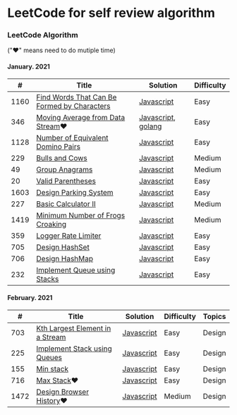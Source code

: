 
LeetCode for self review algorithm
========

### LeetCode Algorithm

("&hearts;" means need to do mutiple time)

#### January. 2021

| # | Title | Solution | Difficulty |
|---| ----- | -------- | ---------- |
|1160|[Find Words That Can Be Formed by Characters](https://leetcode.com/problems/find-words-that-can-be-formed-by-characters/)| [Javascript](./algorithms/JS/findWordsThatCanBeFormedbyCharacters/findWordsThatCanBeFormedbyCharacters.js) |Easy|
|346|[Moving Average from Data Stream](https://leetcode.com/problems/moving-average-from-data-stream/)&hearts;| [Javascript](./algorithms/JS/movingAverageFromDataStream/movingAverageFromDataStream.js), [golang](./algorithms/golang/movingAverageFromDataStream/movingAverageFromDataStream.go)|Easy|
|1128|[Number of Equivalent Domino Pairs](https://leetcode.com/problems/number-of-equivalent-domino-pairs/)| [Javascript](./algorithms/JS/numberOfEquivalentDominoPairs/numberOfEquivalentDominoPairs.js) |Easy|
|229|[Bulls and Cows](https://leetcode.com/problems/bulls-and-cows/)| [Javascript](./algorithms/JS/bullsAndCows/bullsAndCows.js) |Medium|
|49|[Group Anagrams](https://leetcode.com/problems/group-anagrams/)| [Javascript](./algorithms/JS/groupAnagrams/groupAnagrams.js) |Medium|
|20|[Valid Parentheses](https://leetcode.com/problems/valid-parentheses/)| [Javascript](./algorithms/JS/validParentheses/validParentheses.js) |Easy|
|1603|[Design Parking System](https://leetcode.com/problems/design-parking-system/)| [Javascript](./algorithms/JS/designParkingSystem/designParkingSystem.js) |Easy|
|227|[Basic Calculator II](https://leetcode.com/problems/basic-calculator-ii/)| [Javascript](./algorithms/JS/basciCalculatorII/basciCalculatorII.js) |Medium|
|1419|[Minimum Number of Frogs Croaking](https://leetcode.com/problems/minimum-number-of-frogs-croaking/)| [Javascript](./algorithms/JS/minimumNumberofFrogsCroaking/minimumNumberofFrogsCroaking.js) |Medium|
|359|[Logger Rate Limiter](https://leetcode.com/problems/logger-rate-limiter/)| [Javascript](./algorithms/JS/loggerRateLimiter/loggerRateLimiter.js) |Easy|
|705|[Design HashSet](https://leetcode.com/problems/design-hashset/)| [Javascript](./algorithms/JS/designHashSet/designHashSet.js) |Easy|
|706|[Design HashMap](https://leetcode.com/problems/design-hashmap/)| [Javascript](./algorithms/JS/design-hashmap/design-hashmap.js) |Easy|
|232|[Implement Queue using Stacks](https://leetcode.com/problems/implement-queue-using-stacks/)| [Javascript](./algorithms/JS/implementQueueUsingStacks/implementQueueUsingStacks.js) |Easy|

#### February. 2021

| # | Title | Solution | Difficulty | Topics |
|---| ----- | -------- | ---------- | ------ |
|703|[Kth Largest Element in a Stream](https://leetcode.com/problems/kth-largest-element-in-a-stream/)| [Javascript](./algorithms/JS/KthLargestElementinaStream/KthLargestElementinaStream.js) |Easy | Design |
|225|[Implement Stack using Queues](https://leetcode.com/problems/implement-stack-using-queues/)| [Javascript](./algorithms/JS/ImplementStackusingQueues/ImplementStackusingQueues.js) |Easy | Design |
|155|[Min stack](https://leetcode.com/problems/min-stack/)| [Javascript](./algorithms/JS/min-stack/min-stack.js) | Easy | Design |
|716|[Max Stack](https://leetcode.com/problems/max-stack/)&hearts;| [Javascript](./algorithms/JS/max-stack/max-stack.js) | Easy | Design |
|1472|[Design Browser History](https://leetcode.com/problems/design-browser-history/)&hearts;| [Javascript](./algorithms/JS/designBrowserHistory/designBrowserHistory.js) | Medium | Design |
